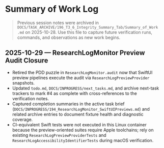 # Summary of Work Log

> Previous session notes were archived in `DOCS/TASK_ARCHIVE/196_T3_6_Integrity_Summary_Tab/Summary_of_Work.md` on 2025-10-28. Use this file to capture future verification runs, commands, and observations as new work begins.

## 2025-10-29 — ResearchLogMonitor Preview Audit Closure

- Retired the PDD puzzle in `ResearchLogMonitor.audit` now that SwiftUI preview pipelines execute the audit via `ResearchLogPreviewProvider` snapshots.
- Updated `todo.md`, `DOCS/INPROGRESS/next_tasks.md`, and archive next-task trackers to mark #4 as complete with cross-references to the verification notes.
- Captured completion summaries in the active task brief (`DOCS/INPROGRESS/194_ResearchLogMonitor_SwiftUIPreviews.md`) and related archive entries to document fixture health and diagnostic coverage.
- CI-equivalent Swift tests were not executed in this Linux container because the preview-oriented suites require Apple toolchains; rely on existing `ResearchLogPreviewProviderTests` and `ResearchLogAccessibilityIdentifierTests` during macOS verification.
